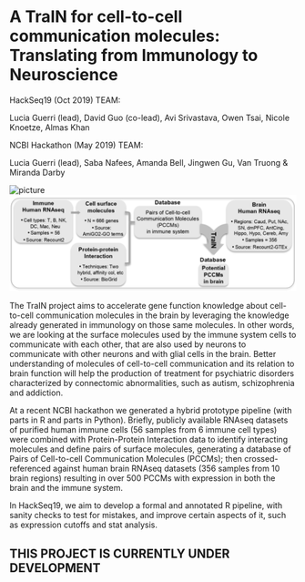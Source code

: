 # A TraIN for cell-to-cell communication molecules: Translating from Immunology to Neuroscience

HackSeq19 (Oct 2019) TEAM: 

Lucia Guerri (lead), David Guo (co-lead), Avi Srivastava, Owen Tsai, Nicole Knoetze, Almas Khan

NCBI Hackathon (May 2019) TEAM: 

Lucia Guerri (lead), Saba Nafees, Amanda Bell, Jingwen Gu, Van Truong & Miranda Darby 

![picture](Graphics/Poster.jpg)
![picture](Graphics/Workflow.png)


The TraIN project aims to accelerate gene function knowledge about cell-to-cell communication molecules in the brain by leveraging the knowledge already generated in immunology on those same molecules. In other words, we are looking at the surface molecules used by the immune system cells to communicate with each other, that are also used by neurons to communicate with other neurons and with glial cells in the brain. Better understanding of molecules of cell-to-cell communication and its relation to brain function will help the production of treatment for psychiatric disorders characterized by connectomic abnormalities, such as autism, schizophrenia and addiction.

At a recent NCBI hackathon we generated a hybrid prototype pipeline (with parts in R and parts in Python). Briefly, publicly available RNAseq datasets of purified human immune cells (56 samples from 6 immune cell types) were combined with Protein-Protein Interaction data to identify interacting molecules and define pairs of surface molecules, generating a database of Pairs of Cell-to-cell Communication Molecules (PCCMs); then crossed-referenced against human brain RNAseq datasets (356 samples from 10 brain regions) resulting in over 500 PCCMs with expression in both the brain and the immune system. 

In HackSeq19, we aim to develop a formal and annotated R pipeline, with sanity checks to test for mistakes, and improve certain aspects of it, such as expression cutoffs and stat analysis.

## THIS PROJECT IS CURRENTLY UNDER DEVELOPMENT

